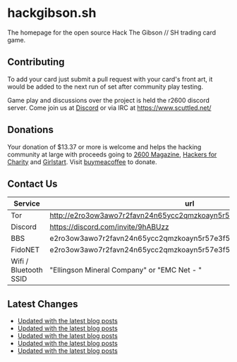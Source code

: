 # hackgibson.sh
The homepage for the open source Hack The Gibson // SH trading card game.


## Contributing

To add your card just submit a pull request with your card's front art, it would be added to the next run of set after community play testing.

Game play and discussions over the project is held the r2600 discord server. Come join us at [Discord](https://discord.com/invite/9hABUzz) or via IRC at https://www.scuttled.net/


## Donations

Your donation of $13.37 or more is welcome and helps the hacking community at large with proceeds going to [2600 Magazine](https://2600.com/), [Hackers for Charity](https://hackersforcharity.org) and [Girlstart](https://girlstart.org).  Visit [buymeacoffee](https://www.buymeacoffee.com/hackgibson.sh) to donate.


## Contact Us

Service | url
-|-
Tor | http://e2ro3ow3awo7r2favn24n65ycc2qmzkoayn5r57e3f56nvjwdcgg32ad.onion
Discord | https://discord.com/invite/9hABUzz
BBS | e2ro3ow3awo7r2favn24n65ycc2qmzkoayn5r57e3f56nvjwdcgg32ad.onion:23
FidoNET | e2ro3ow3awo7r2favn24n65ycc2qmzkoayn5r57e3f56nvjwdcgg32ad.onion:24554
Wifi / Bluetooth SSID | "Ellingson Mineral Company" or "EMC Net - <fidonet address>"

## Latest Changes
<!-- BLOG-POST-LIST:START -->
- [Updated with the latest blog posts](https://github.com/DFW2600/hackgibson.sh/commit/3a3d3789c059af7c04cb17d326cea9aa1dc777da)
- [Updated with the latest blog posts](https://github.com/DFW2600/hackgibson.sh/commit/19f8f8324efb1aff278b6e8eb5fdb7ddb53e266e)
- [Updated with the latest blog posts](https://github.com/DFW2600/hackgibson.sh/commit/10600cd4df3dc9eefe4ad8085f184223fd653337)
- [Updated with the latest blog posts](https://github.com/DFW2600/hackgibson.sh/commit/ba5b3817cef7f6158568b65b8b932fe2afa4e9a0)
- [Updated with the latest blog posts](https://github.com/DFW2600/hackgibson.sh/commit/4224357ac12d3ac528213df213b38f76c701d0e2)
<!-- BLOG-POST-LIST:END -->
